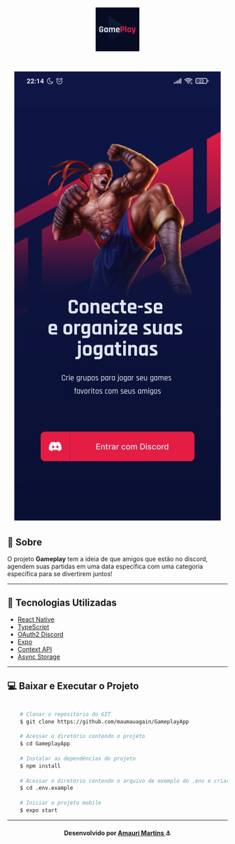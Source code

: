 <h1 align="center">
    <img height="100" width="100" src="./assets/icon.png" alt="logo" />
</h1>

<h1 align="center">
    <img src="./media/signin.jpeg" alt="Sign In"/>
</h1>

## 📝 Sobre

O projeto **Gameplay** tem a ideia de que amigos que estão no discord, agendem suas partidas em uma data específica com uma categoria específica para se divertirem juntos!

---

## 🚀 Tecnologias Utilizadas

- [React Native](https://reactnative.dev)
- [TypeScript](https://www.typescriptlang.org)
- [OAuth2 Discord](https://discord.com/developers/docs/topics/oauth2)
- [Expo](https://docs.expo.dev)
- [Context API](https://pt-br.reactjs.org/docs/context.html)
- [Async Storage](https://docs.expo.dev/versions/latest/sdk/async-storage/)

---

## 💻 Baixar e Executar o Projeto

```bash

    # Clonar o repositório do GIT
    $ git clone https://github.com/maumauagain/GameplayApp

    # Acessar o diretório contendo o projeto
    $ cd GameplayApp

    # Instalar as dependências do projeto
    $ npm install

    # Acessar o diretório contendo o arquivo de exemplo do .env e criar um .env com as mesmas propriedades passando os valores corretos
    $ cd .env.example

    # Iniciar o projeto mobile
    $ expo start

```

---

<h4 align="center">
    Desenvolvido por <a href="https://www.linkedin.com/in/amauri-martins-júnior-73090a169" target="_blank">Amauri Martins </a> ⚓
</h4>
